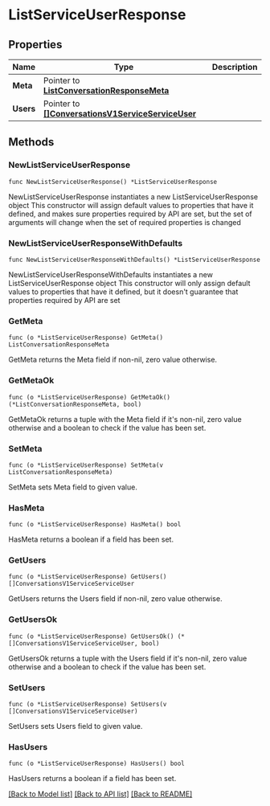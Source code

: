 # ListServiceUserResponse

## Properties

Name | Type | Description
------------ | ------------- | -------------
**Meta** | Pointer to [**ListConversationResponseMeta**](ListConversationResponse_meta.md) |  | [optional] 
**Users** | Pointer to [**[]ConversationsV1ServiceServiceUser**](ConversationsV1ServiceServiceUser.md) |  | [optional] 

## Methods

### NewListServiceUserResponse

`func NewListServiceUserResponse() *ListServiceUserResponse`

NewListServiceUserResponse instantiates a new ListServiceUserResponse object
This constructor will assign default values to properties that have it defined,
and makes sure properties required by API are set, but the set of arguments
will change when the set of required properties is changed

### NewListServiceUserResponseWithDefaults

`func NewListServiceUserResponseWithDefaults() *ListServiceUserResponse`

NewListServiceUserResponseWithDefaults instantiates a new ListServiceUserResponse object
This constructor will only assign default values to properties that have it defined,
but it doesn't guarantee that properties required by API are set

### GetMeta

`func (o *ListServiceUserResponse) GetMeta() ListConversationResponseMeta`

GetMeta returns the Meta field if non-nil, zero value otherwise.

### GetMetaOk

`func (o *ListServiceUserResponse) GetMetaOk() (*ListConversationResponseMeta, bool)`

GetMetaOk returns a tuple with the Meta field if it's non-nil, zero value otherwise
and a boolean to check if the value has been set.

### SetMeta

`func (o *ListServiceUserResponse) SetMeta(v ListConversationResponseMeta)`

SetMeta sets Meta field to given value.

### HasMeta

`func (o *ListServiceUserResponse) HasMeta() bool`

HasMeta returns a boolean if a field has been set.

### GetUsers

`func (o *ListServiceUserResponse) GetUsers() []ConversationsV1ServiceServiceUser`

GetUsers returns the Users field if non-nil, zero value otherwise.

### GetUsersOk

`func (o *ListServiceUserResponse) GetUsersOk() (*[]ConversationsV1ServiceServiceUser, bool)`

GetUsersOk returns a tuple with the Users field if it's non-nil, zero value otherwise
and a boolean to check if the value has been set.

### SetUsers

`func (o *ListServiceUserResponse) SetUsers(v []ConversationsV1ServiceServiceUser)`

SetUsers sets Users field to given value.

### HasUsers

`func (o *ListServiceUserResponse) HasUsers() bool`

HasUsers returns a boolean if a field has been set.


[[Back to Model list]](../README.md#documentation-for-models) [[Back to API list]](../README.md#documentation-for-api-endpoints) [[Back to README]](../README.md)


